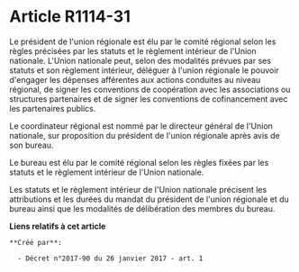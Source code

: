 # Article R1114-31

Le  président de l'union régionale est élu par le comité régional selon les  règles précisées par les statuts et le règlement
intérieur de l'Union  nationale. L'Union nationale peut, selon des modalités prévues par ses  statuts et son règlement
intérieur, déléguer à l'union régionale le  pouvoir d'engager les dépenses afférentes aux actions conduites au  niveau
régional, de signer les conventions de coopération avec les  associations ou structures partenaires et de signer les
conventions de  cofinancement avec les partenaires publics. 

Le  coordinateur régional est nommé par le directeur général de l'Union  nationale, sur proposition du président de l'union
régionale après avis  de son bureau. 

Le bureau est élu par le comité  régional selon les règles fixées par les statuts et le règlement  intérieur de l'Union
nationale. 

Les statuts et le  règlement intérieur de l'Union nationale précisent les attributions et  les durées du mandat du président
de l'union régionale et du bureau  ainsi que les modalités de délibération des membres du bureau.

**Liens relatifs à cet article**

	**Créé par**:

	  - Décret n°2017-90 du 26 janvier 2017 - art. 1
